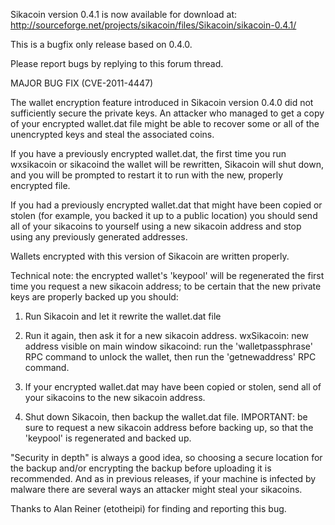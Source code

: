 Sikacoin version 0.4.1 is now available for download at:
http://sourceforge.net/projects/sikacoin/files/Sikacoin/sikacoin-0.4.1/

This is a bugfix only release based on 0.4.0.

Please report bugs by replying to this forum thread.

MAJOR BUG FIX  (CVE-2011-4447)

The wallet encryption feature introduced in Sikacoin version 0.4.0 did not sufficiently secure the private keys. An attacker who
managed to get a copy of your encrypted wallet.dat file might be able to recover some or all of the unencrypted keys and steal the
associated coins.

If you have a previously encrypted wallet.dat, the first time you run wxsikacoin or sikacoind the wallet will be rewritten, Sikacoin will
shut down, and you will be prompted to restart it to run with the new, properly encrypted file.

If you had a previously encrypted wallet.dat that might have been copied or stolen (for example, you backed it up to a public
location) you should send all of your sikacoins to yourself using a new sikacoin address and stop using any previously generated addresses.

Wallets encrypted with this version of Sikacoin are written properly.

Technical note: the encrypted wallet's 'keypool' will be regenerated the first time you request a new sikacoin address; to be certain that the
new private keys are properly backed up you should:

1. Run Sikacoin and let it rewrite the wallet.dat file

2. Run it again, then ask it for a new sikacoin address.
wxSikacoin: new address visible on main window
sikacoind: run the 'walletpassphrase' RPC command to unlock the wallet,  then run the 'getnewaddress' RPC command.

3. If your encrypted wallet.dat may have been copied or stolen, send all of your sikacoins to the new sikacoin address.

4. Shut down Sikacoin, then backup the wallet.dat file.
IMPORTANT: be sure to request a new sikacoin address before backing up, so that the 'keypool' is regenerated and backed up.

"Security in depth" is always a good idea, so choosing a secure location for the backup and/or encrypting the backup before uploading it is recommended. And as in previous releases, if your machine is infected by malware there are several ways an attacker might steal your sikacoins.

Thanks to Alan Reiner (etotheipi) for finding and reporting this bug.
